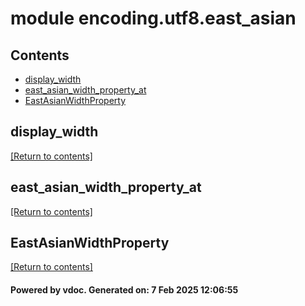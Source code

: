 # module encoding.utf8.east_asian


## Contents
- [display_width](#display_width)
- [east_asian_width_property_at](#east_asian_width_property_at)
- [EastAsianWidthProperty](#EastAsianWidthProperty)

## display_width
[[Return to contents]](#Contents)

## east_asian_width_property_at
[[Return to contents]](#Contents)

## EastAsianWidthProperty
[[Return to contents]](#Contents)

#### Powered by vdoc. Generated on: 7 Feb 2025 12:06:55
